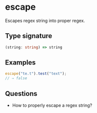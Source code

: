 # escape

Escapes regex string into proper regex.

## Type signature

<!-- prettier-ignore-start -->
```typescript
(string: string) => string
```
<!-- prettier-ignore-end -->

## Examples

<!-- prettier-ignore-start -->
```javascript
escape("te.t").test("text");
// ⇒ false
```
<!-- prettier-ignore-end -->

## Questions

- How to properly escape a regex string?
